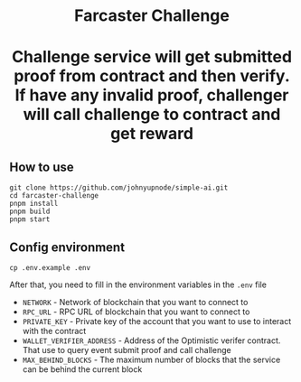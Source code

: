 # <h1 align="center"> Farcaster Challenge </h1>

# <p align="center">Challenge service will get submitted proof from contract and then verify. If have any invalid proof, challenger will call challenge to contract and get reward</p>

## How to use
```shell
git clone https://github.com/johnyupnode/simple-ai.git
cd farcaster-challenge
pnpm install
pnpm build
pnpm start
```

## Config environment
```shell
cp .env.example .env
```
After that, you need to fill in the environment variables in the `.env` file
- `NETWORK` - Network of blockchain that you want to connect to
- `RPC_URL` - RPC URL of blockchain that you want to connect to
- `PRIVATE_KEY` - Private key of the account that you want to use to interact with the contract
- `WALLET_VERIFIER_ADDRESS` - Address of the Optimistic verifer contract. That use to query event submit proof and call challenge
- `MAX_BEHIND_BLOCKS` - The maximum number of blocks that the service can be behind the current block